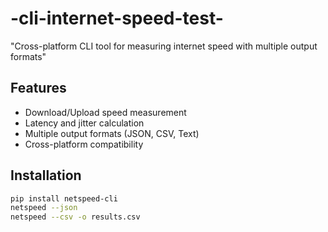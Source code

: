 # -cli-internet-speed-test-
"Cross-platform CLI tool for measuring internet speed with multiple output formats"
## Features
- Download/Upload speed measurement
- Latency and jitter calculation  
- Multiple output formats (JSON, CSV, Text)
- Cross-platform compatibility

## Installation
```bash
pip install netspeed-cli
netspeed --json
netspeed --csv -o results.csv
